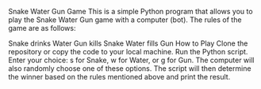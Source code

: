Snake Water Gun Game
This is a simple Python program that allows you to play the Snake Water Gun game with a computer (bot). The rules of the game are as follows:

Snake drinks Water
Gun kills Snake
Water fills Gun
How to Play
Clone the repository or copy the code to your local machine.
Run the Python script.
Enter your choice: s for Snake, w for Water, or g for Gun.
The computer will also randomly choose one of these options.
The script will then determine the winner based on the rules mentioned above and print the result.

